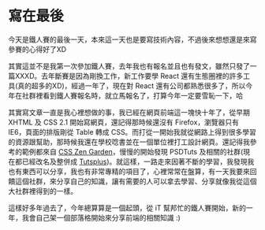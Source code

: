# 寫在最後
今天是鐵人賽的最後一天，本來這一天也是要寫技術內容，不過後來想想還是來寫參賽的心得好了XD

其實這並不是我第一次參加鐵人賽，去年我也有報名並且也有發文，雖然只發了一篇XXXD。去年斷賽是因為剛換工作，新工作要學 React 還有生態圈裡的許多工具(真的超多的XD)，經過一年了，現在對 React 還有公司都熟悉很多了，所以今年在社群裡看到鐵人賽報名時，就立馬報名了，打算今年一定要雪恥一下，哈

其實寫文章一直是我心裡想做的事，我已經在網頁前端這一塊快十年了，從早期 XHTML 及 CSS 2.1 開始寫網頁，還記得那時候還沒有 Firefox，瀏覽器只有 IE6，頁面的排版剛從 Table 轉成 CSS。而打從一開始我就從網路上得到很多學習的資源跟幫助，那時候我還在學校唸書並在一個單位裡打工設計網頁。還記得我參考的範例都來自 [CSS Zen Garden](http://www.csszengarden.com/)，慢慢的開始發現 PSDTuts 及相關的社群(現在都已經改名及整併成 [Tutsplus](https://design.tutsplus.com/))。就這樣，一路走來因著不斷的學習，我發現我也有東西可以分享，我也有非常專精的項目了，心裡常常在盤算，有一天我要來回饋這個社群，來分享自己的知識，讓有需要的人可以拿去學習、分享就像我從這個大社群裡得到的一樣。


這樣好多年過去了，今年總算算是一個起頭，從 iT 幫邦忙的鐵人賽開始，新的一年，我會自己架一個部落格開始來分享前端的相關知識 :)
